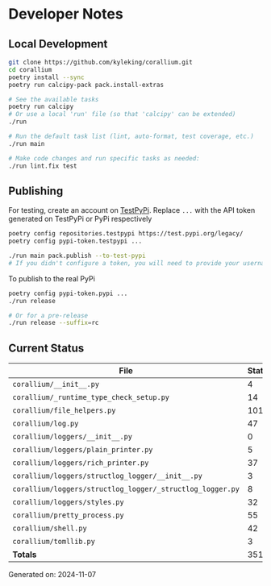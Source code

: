 # Developer Notes

## Local Development

```sh
git clone https://github.com/kyleking/corallium.git
cd corallium
poetry install --sync
poetry run calcipy-pack pack.install-extras

# See the available tasks
poetry run calcipy
# Or use a local 'run' file (so that 'calcipy' can be extended)
./run

# Run the default task list (lint, auto-format, test coverage, etc.)
./run main

# Make code changes and run specific tasks as needed:
./run lint.fix test
```

## Publishing

For testing, create an account on [TestPyPi](https://test.pypi.org/legacy/). Replace `...` with the API token generated on TestPyPi or PyPi respectively

```sh
poetry config repositories.testpypi https://test.pypi.org/legacy/
poetry config pypi-token.testpypi ...

./run main pack.publish --to-test-pypi
# If you didn't configure a token, you will need to provide your username and password to publish
```

To publish to the real PyPi

```sh
poetry config pypi-token.pypi ...
./run release

# Or for a pre-release
./run release --suffix=rc
```

## Current Status

<!-- {cts} COVERAGE -->
| File                                                      | Statements | Missing | Excluded | Coverage |
|-----------------------------------------------------------|------------|---------|----------|----------|
| `corallium/__init__.py`                                   | 4          | 0       | 0        | 100.0%   |
| `corallium/_runtime_type_check_setup.py`                  | 14         | 0       | 33       | 100.0%   |
| `corallium/file_helpers.py`                               | 101        | 41      | 11       | 55.6%    |
| `corallium/log.py`                                        | 47         | 1       | 0        | 94.3%    |
| `corallium/loggers/__init__.py`                           | 0          | 0       | 0        | 100.0%   |
| `corallium/loggers/plain_printer.py`                      | 5          | 0       | 0        | 100.0%   |
| `corallium/loggers/rich_printer.py`                       | 37         | 11      | 0        | 62.7%    |
| `corallium/loggers/structlog_logger/__init__.py`          | 3          | 0       | 3        | 100.0%   |
| `corallium/loggers/structlog_logger/_structlog_logger.py` | 8          | 0       | 0        | 100.0%   |
| `corallium/loggers/styles.py`                             | 32         | 4       | 0        | 80.0%    |
| `corallium/pretty_process.py`                             | 55         | 55      | 0        | 0.0%     |
| `corallium/shell.py`                                      | 42         | 3       | 0        | 91.1%    |
| `corallium/tomllib.py`                                    | 3          | 0       | 2        | 100.0%   |
| **Totals**                                                | 351        | 115     | 49       | 62.7%    |

Generated on: 2024-11-07
<!-- {cte} -->
